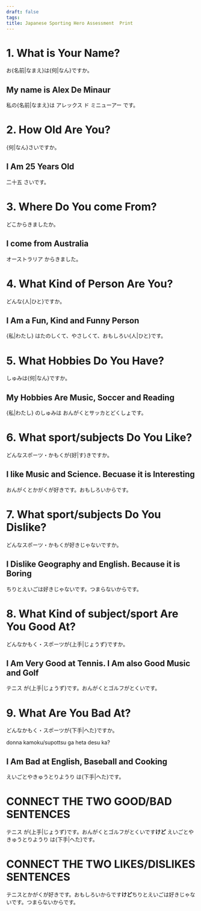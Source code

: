```yaml
---
draft: false
tags:
title: Japanese Sporting Hero Assessment  Print
---
```


# 1. What is Your Name?

お{名前|なまえ}は{何|なん}ですか。

## My name is Alex De Minaur

私の{名前|なまえ}は アレックス ド ミニューアー です。

# 2. How Old Are You?

{何|なん}さいですか。

## I Am 25 Years Old

二十五 さいです。

# 3. Where Do You come From?

どこからきましたか。

## I come from Australia

オーストラリア からきました。

# 4. What Kind of Person Are You?

どんな{人|ひと}ですか。

## I Am a Fun, Kind and Funny Person

{私|わたし} はたのしくて、やさしくて、おもしろい{人|ひと}です。

# 5. What Hobbies Do You Have?

しゅみは{何|なん}ですか。

## My Hobbies Are Music, Soccer and Reading

{私|わたし} のしゅみは おんがくとサッカとどくしょです。

<div class="page-break" style="page-break-before: always;"></div>

# 6. What sport/subjects Do You Like?

どんなスポーツ・かもくが{好|す}きですか。

## I like Music and Science. Becuase it is Interesting

おんがくとかがくが好きです。おもしろいからです。

# 7. What sport/subjects Do You Dislike?

どんなスポーツ・かもくが好きじゃないですか。

## I Dislike Geography and English. Because it is Boring

ちりとえいごは好きじゃないです。つまらないからです。

# 8. What Kind of subject/sport Are You Good At?

どんなかもく・スポーツが{上手|じょうず}ですか。

## I Am Very Good at Tennis. I Am also Good Music and Golf

テニス が{上手|じょうず}です。おんがくとゴルフがとくいです。

# 9. What Are You Bad At?

どんなかもく・スポーツが{下手|へた}ですか。

donna kamoku/supottsu ga heta desu ka?

## I Am Bad at English, Baseball and Cooking

えいごとやきゅうとりようり は{下手|へた}です。

# CONNECT THE TWO GOOD/BAD SENTENCES

テニス が{上手|じょうず}です。おんがくとゴルフがとくいです**けど** えいごとやきゅうとりようり は{下手|へた}です。

# CONNECT THE TWO LIKES/DISLIKES SENTENCES

テニスとかがくが好きです。おもしろいからです**けど**ちりとえいごは好きじゃないです。つまらないからです。
